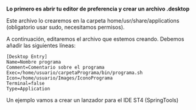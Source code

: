 **Lo primero es abrir tu editor de preferencia y crear un archivo .desktop**

Este archivo lo crearemos en la carpeta home/usr/share/applications (obligatorio usar sudo, necesitamos permisos).

A continuación, editaremos el archivo que estemos creando. Debemos añadir las siguientes líneas:  

```
[Desktop Entry]
Name=Nombre programa
Comment=Comentario sobre el programa
Exec=/home/usuario/carpetaPrograma/bin/programa.sh
Icon=/home/usuario/Images/IconoPrograma
Terminal=false
Type=Application
```

Un ejemplo vamos a crear un lanzador para el IDE ST4 (SpringTools)

